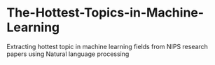 # The-Hottest-Topics-in-Machine-Learning
Extracting hottest topic in machine learning fields from NIPS research papers  using Natural language processing 

